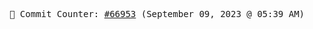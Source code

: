 <p align="center">
    <samp>
        📮 Commit Counter: <a href="https://github.com/Javascript-void0/Javascript-void0/commits/main">#66953</a> (September 09, 2023 @ 05:39 AM)
    </samp>
</p>